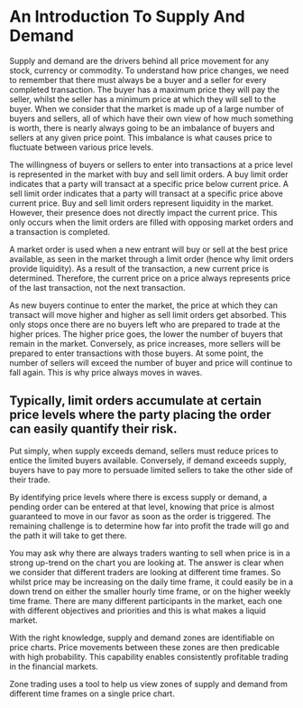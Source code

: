 # An Introduction To Supply And Demand

Supply and demand are the drivers behind all price movement for any stock, currency or commodity. To understand how price changes, we need to remember that there must always be a buyer and a seller for every completed transaction. The buyer has a maximum price they will pay the seller, whilst the seller has a minimum price at which they will sell to the buyer. When we consider that the market is made up of a large number of buyers and sellers, all of which have their own view of how much something is worth, there is nearly always going to be an imbalance of buyers and sellers at any given price point. This imbalance is what causes price to fluctuate between various price levels.

The willingness of buyers or sellers to enter into transactions at a price level is  represented in the market with buy and sell limit orders. A buy limit order indicates that a party will transact at a specific price below current price. A sell limit order indicates that a party will transact at a specific price above current price. Buy and sell limit orders represent liquidity in the market. However, their presence does not directly impact the current price. This only occurs when the limit orders are filled with opposing market orders and a transaction is completed.

A market order is used when a new entrant will buy or sell at the best price available, as seen in the market through a limit order (hence why limit orders provide liquidity). As a result of the transaction, a new current price is determined. Therefore, the current price on a price always represents price of the last transaction, not the next transaction.

As new buyers continue to enter the market, the price at which they can transact will move higher and higher as sell limit orders get absorbed. This only stops once there are no  buyers left who are prepared to trade at the higher prices. The higher price goes, the lower the number of buyers that remain in the market. Conversely, as price increases, more sellers will be prepared to enter transactions with those buyers. At some point, the number of sellers will exceed the number of buyer and price will continue to fall again. This is why price always moves in waves.

Typically, limit orders accumulate at certain price levels where the party placing the order can easily quantify their risk.
------------
Put simply, when supply exceeds demand, sellers must reduce prices to entice the limited buyers available. Conversely, if demand exceeds supply, buyers have to pay more to persuade limited sellers to take the other side of their trade.

By identifying price levels where there is excess supply or demand, a pending order can be entered at that level, knowing that price is almost guaranteed to move in our favor as soon as the order is triggered. The remaining challenge is to determine how far into profit the trade will go and the path it will take to get there.

 You may ask why there are always traders wanting to sell when price is in a strong up-trend on the chart you are looking at. The answer is clear when we consider that different traders are looking at different time frames. So whilst price may be increasing on the daily time frame, it could easily be in a down trend on either the smaller hourly time frame, or on the higher weekly time frame. There are many different participants in the market, each one with different objectives and priorities and this is what makes a liquid market.

With the right knowledge, supply and demand zones are identifiable on price charts. Price movements between these zones are then predicable with high probability. This capability enables consistently profitable trading in the financial markets.

Zone trading uses a tool to help us view zones of supply and demand from different time frames on a single price chart.








